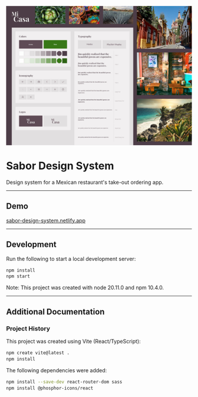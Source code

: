 <img src='src/assets/images/screenshots/sabor-design-system.jpg' style='display: block; margin: 0 auto 1rem; max-width: 100%;'>

# Sabor Design System

Design system for a Mexican restaurant's take-out ordering app.

---


## Demo

[sabor-design-system.netlify.app](https://sabor-design-system.netlify.app)

---


## Development

Run the following to start a local development server:

```bash
npm install
npm start
```

Note: This project was created with node 20.11.0 and npm 10.4.0.

---


## Additional Documentation

### Project History

This project was created using Vite (React/TypeScript):

```bash
npm create vite@latest .
npm install
```

The following dependencies were added:

```bash
npm install --save-dev react-router-dom sass
npm install @phosphor-icons/react
```
